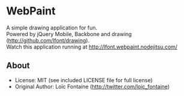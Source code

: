 WebPaint
========
A simple drawing application for fun.  
Powered by jQuery Mobile, Backbone and drawing (http://github.com/lfont/drawing).  
Watch this application running at http://lfont.webpaint.nodejitsu.com/

About
-----
* License:           MIT (see included LICENSE file for full license)
* Original Author:   Loïc Fontaine (http://twitter.com/loic_fontaine)
